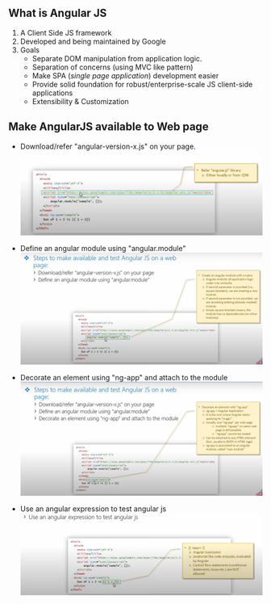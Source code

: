 ## What is Angular JS
1. A Client Side JS framework
2. Developed and being maintained by Google
3. Goals
    - Separate DOM manipulation from application logic.
    - Separation of concerns (using MVC like pattern)
    - Make SPA (*single page application*) development easier
    - Provide solid foundation for robust/enterprise-scale JS client-side applications
    - Extensibility & Customization

## Make AngularJS available to Web page

- Download/refer "angular-version-x.js" on your page.
![Alt text](image.png)

- Define an angular module using "angular.module"
![Alt text](image-1.png)

- Decorate an element using "ng-app" and attach to the module
![Alt text](image-2.png)

- Use an angular expression to test angular js
![Alt text](image-3.png)
